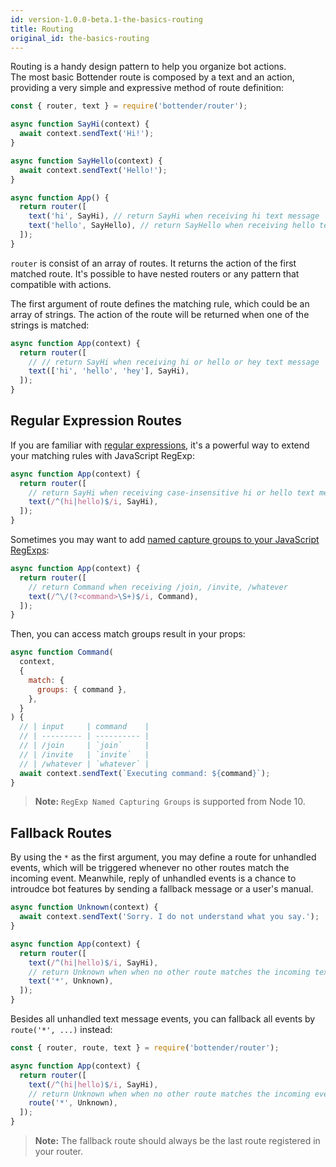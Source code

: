 ```yaml
---
id: version-1.0.0-beta.1-the-basics-routing
title: Routing
original_id: the-basics-routing
---
```


Routing is a handy design pattern to help you organize bot actions.  
The most basic Bottender route is composed by a text and an action, providing a very simple and expressive method of route definition:

```js
const { router, text } = require('bottender/router');

async function SayHi(context) {
  await context.sendText('Hi!');
}

async function SayHello(context) {
  await context.sendText('Hello!');
}

async function App() {
  return router([
    text('hi', SayHi), // return SayHi when receiving hi text message
    text('hello', SayHello), // return SayHello when receiving hello text message
  ]);
}
```

`router` is consist of an array of routes. It returns the action of the first matched route. It's possible to have nested routers or any pattern that compatible with actions.

The first argument of route defines the matching rule, which could be an array of strings. The action of the route will be returned when one of the strings is matched:

```js
async function App(context) {
  return router([
    // // return SayHi when receiving hi or hello or hey text message
    text(['hi', 'hello', 'hey'], SayHi),
  ]);
}
```

## Regular Expression Routes

If you are familiar with [regular expressions](https://developer.mozilla.org/en-US/docs/Web/JavaScript/Guide/Regular_Expressions), it's a powerful way to extend your matching rules with JavaScript RegExp:

```js
async function App(context) {
  return router([
    // return SayHi when receiving case-insensitive hi or hello text message
    text(/^(hi|hello)$/i, SayHi),
  ]);
}
```

Sometimes you may want to add [named capture groups to your JavaScript RegExps](https://github.com/tc39/proposal-regexp-named-groups):

```js
async function App(context) {
  return router([
    // return Command when receiving /join, /invite, /whatever
    text(/^\/(?<command>\S+)$/i, Command),
  ]);
}
```

Then, you can access match groups result in your props:

```js
async function Command(
  context,
  {
    match: {
      groups: { command },
    },
  }
) {
  // | input     | command    |
  // | --------- | ---------- |
  // | /join     | `join`     |
  // | /invite   | `invite`   |
  // | /whatever | `whatever` |
  await context.sendText(`Executing command: ${command}`);
}
```

> **Note:** `RegExp Named Capturing Groups` is supported from Node 10.

## Fallback Routes

By using the `*` as the first argument, you may define a route for unhandled events, which will be triggered whenever no other routes match the incoming event. Meanwhile, reply of unhandled events is a chance to introudce bot features by sending a fallback message or a user's manual.

```js
async function Unknown(context) {
  await context.sendText('Sorry. I do not understand what you say.');
}

async function App(context) {
  return router([
    text(/^(hi|hello)$/i, SayHi),
    // return Unknown when when no other route matches the incoming text message
    text('*', Unknown),
  ]);
}
```

Besides all unhandled text message events, you can fallback all events by `route('*', ...)` instead:

```js
const { router, route, text } = require('bottender/router');

async function App(context) {
  return router([
    text(/^(hi|hello)$/i, SayHi),
    // return Unknown when when no other route matches the incoming event
    route('*', Unknown),
  ]);
}
```

> **Note:** The fallback route should always be the last route registered in your router.

<!--## Payload Routes-->
<!--## Custom Routes-->
